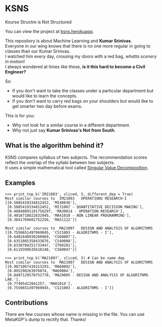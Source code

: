 # KSNS
Kourse Structre is Not Structured

You can view the project at [ksns.herokuapp](https://ksns.herokuapp.com/).

This repository is about Machine Learning and **Kumar Srinivas**.<br/>
Everyone in our wing knows that there is no one more regular in going to classes than our Kumar Srinivas.<br/>
I watched him every day, crossing my doors with a red bag, *whatta scenery in motion*!<br/>
I always wondered at times like these, **is it this hard to become a Civil Engineer?**<br/>

So:<br/>
- If you don't want to take the classes under a particular department but would like to learn the concepts.
- If you don't want to carry red bags on your shoulders but would like to get smarter two day before exams.

This is for you:<br/>
- Why not look for a similar course in a different department.<br/>
- Why not just say **Kumar Srinivas's Not from South**.

## What is the algorithm behind it?

KSNS compares syllabus of two subjects. The recommendation scores reflect the overlap of the syllabi between two subjects.<br/>
It uses a simple mathematical tool called [Singular Value Decomposition](https://en.wikipedia.org/wiki/Singular-value_decomposition).

## Examples

```
>>> print_top_k('IM21003', sliced, 5, different_dep = True)
Most similar courses to  IM21003   OPERATIONS RESEARCH-I
[[0.5085419334812452, 'MI40036'],
 [0.5085419334812452, 'MI31007 - QUANTITATIVE DECISION MAKING'],
 [0.48840891191756297, 'MA30014 - OPERATION RESEARCH'],
 [0.4018718822832945, 'MA41010 - NON LINEAR PROGRAMMING'],
 [0.3841769601752256, 'MA51122']]
```

```
Most similar courses to  MA21007   DESIGN AND ANALYSIS OF ALGORITHMS
[[0.7550651497969045, 'CS21003 - ALGORITHMS - I'],
 [0.6481640930260969, 'CS60007'],
 [0.6351085358433876, 'CS40008'],
 [0.6330704251733447, 'IT60101'],
 [0.6119399635618148, 'CS60047']]
```

```
>>> print_top_k('MA21007', sliced, 5) # Can be same dep
Most similar courses to  MA21007   DESIGN AND ANALYSIS OF ALGORITHMS
[[0.9871067434313293, 'MA60002'],
 [0.895290263976874, 'MA69004'],
 [0.8497129570752778, 'MA29005 - DESIGN AND ANALYSIS OF ALGORITHMS LAB.'],
 [0.77405422041257, 'MA61014'],
 [0.7550651497969045, 'CS21003 - ALGORITHMS - I']]
```
## Contributions

There are few courses whose name is missing in the file. You can use MetaKGP's dump to rectify that. Thanks!
